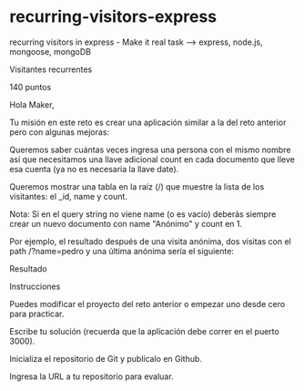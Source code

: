 # recurring-visitors-express
recurring visitors in express - Make it real task --> express, node.js, mongoose, mongoDB

Visitantes recurrentes

140 puntos

Hola Maker,

Tu misión en este reto es crear una aplicación similar a la del reto anterior pero con algunas mejoras:

Queremos saber cuántas veces ingresa una persona con el mismo nombre así que necesitamos una llave adicional count en cada documento que lleve esa cuenta (ya no es necesaria la llave date).

Queremos mostrar una tabla en la raíz (/) que muestre la lista de los visitantes: el _id, name y count.

Nota: Si en el query string no viene name (o es vacío) deberás siempre crear un nuevo documento con name "Anónimo" y count en 1.

Por ejemplo, el resultado después de una visita anónima, dos visitas con el path /?name=pedro y una última anónima sería el siguiente:

Resultado

Instrucciones

Puedes modificar el proyecto del reto anterior o empezar uno desde cero para practicar.

Escribe tu solución (recuerda que la aplicación debe correr en el puerto 3000).

Inicializa el repositorio de Git y publícalo en Github.

Ingresa la URL a tu repositorio para evaluar.
